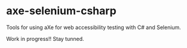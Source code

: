 # axe-selenium-csharp
Tools for using aXe for web accessibility testing with C# and Selenium.

Work in progress!! Stay tunned.
